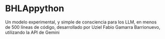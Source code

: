 # BHLAppython
Un modelo experimental, y simple de consciencia para los LLM, en menos de 500 líneas de código, desarrollado por Uziel Fabio Gamarra Barrionuevo, utilizando la API de Gemini
